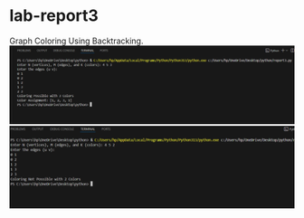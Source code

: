 # lab-report3
Graph Coloring Using Backtracking.
![Output](screenshot/report3.png)
![Output](screenshot/report3.1.png)
